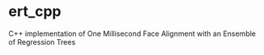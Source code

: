 # ert_cpp
C++ implementation of One Millisecond Face Alignment with an Ensemble of Regression Trees
